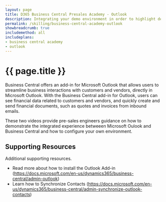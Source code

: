 ```yaml
---
layout: page
title: D365 Business Central Presales Academy - Outlook
description: Integrating your demo environment in order to highlight demos such as Quote-to-Cash from Outlook or Procure-to-Pay all from a single inbound email. 
permalink: /skilling/business-central-academy-outlook
showbreadcrumb: true
includemethod: all
includeplans:
- business central academy
- outlook
---
```


# {{ page.title }}

Business Central offers an add-in for Microsoft Outlook that allows users to streamline business interactions with customers and vendors, directly in Microsoft Outlook. With the Business Central add-in for Outlook, users can see financial data related to customers and vendors, and quickly create and send financial documents, such as quotes and invoices from inbound emails.

These two videos provide pre-sales engineers guidance on how to demonstrate the integrated experience betweeen Microsoft Oulook and Business Central and how to configure your own environment. 

## Supporting Resources

Additional supporting resources.

* Read more about how to install the Outlook Add-in (https://docs.microsoft.com/en-us/dynamics365/business-central/admin-outlook)
* Learn how to Synchronize Contacts (https://docs.microsoft.com/en-us/dynamics365/business-central/admin-synchronize-outlook-contacts)
